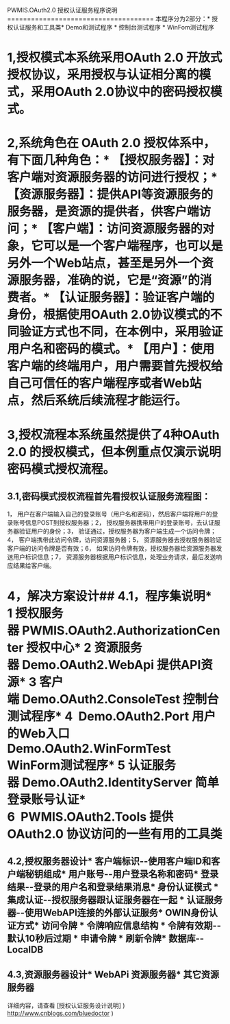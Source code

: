 PWMIS.OAuth2.0 授权认证服务程序说明=====================================
本程序分为2部分：* 授权认证服务和工具类* Demo和测试程序 * 控制台测试程序 * WinFom测试程序
# 1,授权模式本系统采用OAuth 2.0 开放式授权协议，采用授权与认证相分离的模式，采用OAuth 2.0协议中的密码授权模式。
# 2,系统角色在 OAuth 2.0 授权体系中，有下面几种角色：* 【授权服务器】：对客户端对资源服务器的访问进行授权；* 【资源服务器】：提供API等资源服务的服务器，是资源的提供者，供客户端访问；* 【客户端】：访问资源服务器的对象，它可以是一个客户端程序，也可以是另外一个Web站点，甚至是另外一个资源服务器，准确的说，它是“资源”的消费者。* 【认证服务器】：验证客户端的身份，根据使用OAuth 2.0协议模式的不同验证方式也不同，在本例中，采用验证用户名和密码的模式。* 【用户】：使用客户端的终端用户，用户需要首先授权给自己可信任的客户端程序或者Web站点，然后系统后续流程才能运行。
# 3,授权流程本系统虽然提供了4种OAuth 2.0 的授权模式，但本例重点仅演示说明密码模式授权流程。
## 3.1,密码模式授权流程首先看授权认证服务流程图： 
1， 用户在客户端输入自己的登录账号（用户名和密码），然后客户端将用户的登录账号信息POST到授权服务器；2， 授权服务器携带用户的登录账号，去认证服务器验证用户的身份；3， 验证通过，授权服务器为客户端生成一个访问令牌；4， 客户端携带此访问令牌，访问资源服务器；5， 资源服务器去授权服务器验证客户端的访问令牌是否有效；6， 如果访问令牌有效，授权服务器给资源服务器发送用户标识信息；7， 资源服务器根据用户标识信息，处理业务请求，最后发送响应结果给客户端。
# 4，解决方案设计## 4.1，程序集说明* 1 授权服务器 PWMIS.OAuth2.AuthorizationCenter 授权中心* 2 资源服务器 Demo.OAuth2.WebApi 提供API资源* 3 客户端 Demo.OAuth2.ConsoleTest 控制台测试程序* 4  Demo.OAuth2.Port 用户的Web入口                Demo.OAuth2.WinFormTest WinForm测试程序* 5 认证服务器 Demo.OAuth2.IdentityServer 简单登录账号认证* 6  PWMIS.OAuth2.Tools 提供OAuth2.0 协议访问的一些有用的工具类
## 4.2,授权服务器设计* 客户端标识--使用客户端ID和客户端秘钥组成* 用户账号--用户登录名称和密码* 登录结果--登录的用户名和登录结果消息* 身份认证模式 * 集成认证--授权服务器跟认证服务器在一起 * 认证服务器--使用WebAPI连接的外部认证服务* OWIN身份认证方式* 访问令牌 * 令牌响应信息结构 * 令牌有效期--默认10秒后过期 * 申请令牌 * 刷新令牌* 数据库--LocalDB
## 4.3,资源服务器设计* WebAPi 资源服务器* 其它资源服务器
详细内容，请查看 [授权认证服务设计说明]
 ) http://www.cnblogs.com/bluedoctor ) 
